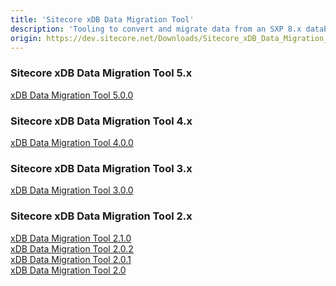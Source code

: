 ```yaml
---
title: 'Sitecore xDB Data Migration Tool'
description: 'Tooling to convert and migrate data from an SXP 8.x database to SXP 10.0.'
origin: https://dev.sitecore.net/Downloads/Sitecore_xDB_Data_Migration_Tool.aspx
---
```

### Sitecore xDB Data Migration Tool 5.x
[xDB Data Migration Tool 5.0.0](/downloads/Sitecore_xDB_Data_Migration_Tool/5x/xDB_Data_Migration_Tool_500)

### Sitecore xDB Data Migration Tool 4.x
[xDB Data Migration Tool 4.0.0](/downloads/Sitecore_xDB_Data_Migration_Tool/4x/xDB_Data_Migration_Tool_400)

### Sitecore xDB Data Migration Tool 3.x
[xDB Data Migration Tool 3.0.0](/downloads/Sitecore_xDB_Data_Migration_Tool/3x/xDB_Data_Migration_Tool_300)

### Sitecore xDB Data Migration Tool 2.x
[xDB Data Migration Tool 2.1.0](/downloads/Sitecore_xDB_Data_Migration_Tool/2x/xDB_Data_Migration_Tool_210)\
[xDB Data Migration Tool 2.0.2](/downloads/Sitecore_xDB_Data_Migration_Tool/2x/xDB_Data_Migration_Tool_202)\
[xDB Data Migration Tool 2.0.1](/downloads/Sitecore_xDB_Data_Migration_Tool/2x/xDB_Data_Migration_Tool_201)\
[xDB Data Migration Tool 2.0](/downloads/Sitecore_xDB_Data_Migration_Tool/2x/xDB_Data_Migration_Tool_20)